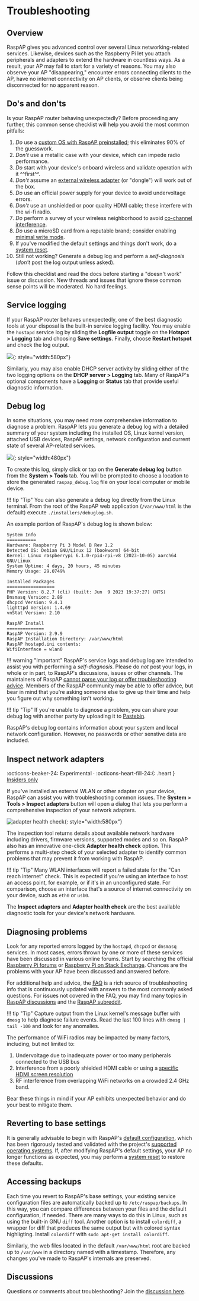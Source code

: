 # Troubleshooting

## Overview
RaspAP gives you advanced control over several Linux networking-related services. Likewise, devices such as the Raspberry Pi let you attach peripherals and adapters to extend the hardware in countless ways. As a result, your AP may fail to start for a variety of reasons. You may also observe your AP "disappearing," encounter errors connecting clients to the AP, have no internet connectivity on AP clients, or observe clients being disconnected for no apparent reason.

## Do's and don'ts
Is your RaspAP router behaving unexpectedly? Before proceeding any further, this common sense checklist will help you avoid the most common pitfalls:

1. _Do_ use a [custom OS with RaspAP preinstalled](quick_start.md#pre-built-image); this eliminates 90% of the guesswork.
2. _Don't_ use a metallic case with your device, which can impede radio performance.
3. _Do_ start with your device's onboard wireless and validate operation with it ^^first^^.
4. _Don't_ assume an [external wireless adapter](faq.md#adapters) (or "dongle") will work out of the box.
5. _Do_ use an official power supply for your device to avoid undervoltage errors.
6. _Don't_ use an unshielded or poor quality HDMI cable; these interfere with the wi-fi radio.
7. _Do_ perform a survey of your wireless neighborhood to avoid [co-channel interference](faq.md#ping).
8. _Do_ use a microSD card from a reputable brand; consider enabling [minimal write mode](minwrite.md).
9. If you've modified the default settings and things don't work, do a [system reset](defaults.md#restoring-settings).
10. Still not working? Generate a debug log and perform a _self-diagnosis_ (_don't_ post the log output unless asked).

Follow this checklist and read the docs before starting a "doesn't work" issue or discussion. New threads and issues that ignore these common sense points will be moderated. No hard feelings.

## Service logging
If your RaspAP router behaves unexpectedly, one of the best diagnostic tools at your disposal is the built-in service logging facility. You may enable the `hostapd` service log by sliding the **Logfile output** toggle on the **Hotspot > Logging** tab and choosing **Save settings**. Finally, choose
**Restart hotspot** and check the log output.

![](https://user-images.githubusercontent.com/229399/116439036-5c56b080-a84f-11eb-87ee-318932347daf.png){: style="width:580px"}

Similarly, you may also enable DHCP server activity by sliding either of the two logging options on the **DHCP server > Logging** tab. Many of RaspAP's optional components have a **Logging** or **Status** tab that provide useful diagnostic information.

## Debug log
In some situations, you may need more comprehensive information to diagnose a problem. RaspAP lets you generate a debug log with a detailed summary of your system including the installed OS, Linux kernel version, attached USB devices, RaspAP settings, network configuration and current state of several AP-related services.

![](https://github.com/RaspAP/raspap-webgui/assets/229399/66bf5cb5-3d77-44aa-92b8-5ebca6f003ad){: style="width:480px"}

To create this log, simply click or tap on the **Generate debug log** button from the **System > Tools** tab. You will be prompted to choose a location to store the generated `raspap_debug.log` file on your local computer or mobile device.

!!! tip "Tip"
    You can also generate a debug log directly from the Linux terminal. From the root of the RaspAP web application (`/var/www/html` is the default) execute `./installers/debuglog.sh`.

An example portion of RaspAP's debug log is shown below:

```
System Info
===========
Hardware: Raspberry Pi 3 Model B Rev 1.2
Detected OS: Debian GNU/Linux 12 (bookworm) 64-bit
Kernel: Linux raspberrypi 6.1.0-rpi4-rpi-v8 (2023-10-05) aarch64 GNU/Linux
System Uptime: 4 days, 20 hours, 45 minutes
Memory Usage: 29.0749%

Installed Packages
==================
PHP Version: 8.2.7 (cli) (built: Jun  9 2023 19:37:27) (NTS)
Dnsmasq Version: 2.89
dhcpcd Version: 9.4.1
lighttpd Version: 1.4.69
vnStat Version: 2.10

RaspAP Install
==============
RaspAP Version: 2.9.9
RaspAP Installation Directory: /var/www/html
RaspAP hostapd.ini contents:
WifiInterface = wlan0
```

!!! warning "Important"
    RaspAP's service logs and debug log are intended to assist you with performing a _self-diagnosis_. Please do _not_ post your logs, in whole or in part, to RaspAP's discussions, issues or other channels. The maintainers of RaspAP [cannot parse your log or offer troubleshooting advice](issues.md#issue-policy). Members of the RaspAP community may be able to offer advice, but bear in mind that you're asking someone else to give up their time and help you figure out why something isn't working.

!!! tip "Tip"
    If you're unable to diagnose a problem, you can share your debug log with another party by uploading it to <a href="https://pastebin.com/" target="_blank">Pastebin</a>.

RaspAP's debug log contains information about your system and local network configuration. However, no passwords or other senstive data are included.

## Inspect network adapters
:octicons-beaker-24: Experimental · :octicons-heart-fill-24:{: .heart } [Insiders only](insiders.md)

If you've installed an external WLAN or other adapter on your device, RaspAP can assist you with troubleshooting common issues. The **System > Tools > Inspect adapters** button will open a dialog that lets you perform a comprehensive inspection of your network adapters. 

![adapter health check](images/health-check.png){: style="width:580px"}

The inspection tool returns details about available network hardware including drivers, firmware versions, supported modes and so on. RaspAP also has an innovative one-click **Adapter health check** option. This performs a multi-step check of your selected adapter to identify common problems that may prevent it from working with RaspAP.

!!! tip "Tip"
    Many WLAN interfaces will report a failed state for the "Can reach internet" check. This is expected if you're using an interface to host an access point, for example, or if it's in an unconfigured state. For comparison, choose an interface that's a source of internet connectivity on your device, such as `eth0` or `usb0`.

The **Inspect adapters** and **Adapter health check** are the best available diagnostic tools for your device's network hardware. 

## Diagnosing problems
Look for any reported errors logged by the `hostapd`, `dhcpcd` or `dnsmasq` services. In most cases, errors thrown by one or more of these services have been discussed in various online forums.
Start by searching the official [Raspberry Pi forums](https://www.raspberrypi.org/forums/) or [Raspberry Pi on Stack Exchange](https://raspberrypi.stackexchange.com/). Chances are the problems with your AP have been discussed and answered before.

For additional help and advice, the [FAQ](faq.md) is a rich source of troubleshooting info that is continuously updated with answers to the most commonly asked questions. For issues not covered in
the FAQ, you may find many topics in [RaspAP discussions](https://github.com/RaspAP/raspap-webgui/discussions) and the [RaspAP subreddit](https://reddit.com/r/RaspAP).

!!! tip "Tip"
    Capture output from the Linux kernel's message buffer with `dmesg` to help diagnose failure events. Read the last 100 lines with `dmesg | tail -100` and look for any anomalies.

The performance of WiFi radios may be impacted by many factors, including, but not limited to:

1.  Undervoltage due to inadequate power or too many peripherals connected to the USB bus
2.  Interference from a poorly shielded HDMI cable or using a [specific HDMI screen resolution](https://www.enricozini.org/blog/2019/himblick/raspberry-pi-4-loses-wifi-at-2560x1440-screen-resolution/)
3.  RF interference from overlapping WiFi networks on a crowded 2.4 GHz band.

Bear these things in mind if your AP exhibits unexpected behavior and do your best to mitigate them.
 
## Reverting to base settings
It is generally advisable to begin with RaspAP's [default configuration](defaults.md), which has been rigorously tested and validated with the project's [supported operating systems](index.md#compatible-operating-systems). If, after modifying RaspAP's default settings, your AP no longer functions as expected, you may perform a [system reset](defaults.md#restoring-settings) to restore these defaults.

## Accessing backups
Each time you revert to RaspAP's base settings, your existing service configuration files are automatically backed up to `/etc/raspap/backups`. In this way, you can compare differences between your files and the default configuration, if needed.
There are many ways to do this in Linux, such as using the built-in GNU `diff` tool. Another option is to install `colordiff`, a wrapper for diff that produces the same output but with colored syntax highligting.
Install `colordiff` with `sudo apt-get install colordiff`.

Similarly, the web files located in the default `/var/www/html` root are backed up to `/var/www` in a directory named with a timestamp. Therefore, any changes you've made to RaspAP's internals are preserved. 

## Discussions
Questions or comments about troubleshooting? Join the [discussion here](https://github.com/RaspAP/raspap-webgui/discussions/).

